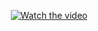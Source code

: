 <!-- <h1 align="center">Hi 👋, I'm Fedi Nabli</h1>
<h3 align="center">A passionate fullstack developer from Tunisia</h3> -->

<!-- [![LinkedIn](https://img.shields.io/badge/LinkedIn-%230077B5.svg?&style=flat-square&logo=linkedin&logoColor=white)](https://linkedin.com/in/hichemfantar)

- 👨‍💻 All of my projects are available at [https://github.com/fedi-nabli?tab=repositories](https://github.com/fedi-nabli?tab=repositories)

- 💬 Ask me about **react, node and docker**

- 📫 How to reach me **fedinabli@gmail.com**

</br> -->

<!-- ## 🔧 Technologies

</br>

![skills](https://skillicons.dev/icons?i=html,css,js,ts,react,vue,angular,nextjs,redux,electron,materialui,tailwind,nodejs,express,nestjs,,mysql,postgres,linux,bash,git,nginx,redis,mongo,firebase,unity,unrealengine,c,cpp,cs,vscode,java,python,kotlin,figma&theme=dark&perline=15) -->

<!-- <p align="center">
  <a href="https://skillicons.dev">
    <img src="https://skillicons.dev/icons?i=html,css,js,ts,react,vue,angular,nextjs,redux,electron,materialui,tailwind,nodejs,express,nestjs,,mysql,postgres,linux,bash,git,nginx,redis,mongo,firebase,unity,unrealengine,c,cpp,cs,vscode,java,python,kotlin,figma&theme=light&perline=15" />
  </a>
</p>
</br> -->

<!-- ## 🔧 Stats

<p align="center" >  
  <a href="https://github.com/anuraghazra/github-readme-stats" target="_blank" rel="noopener noreferrer"> 
<img  src="https://github-readme-stats.vercel.app/api?username=fedi-nabli&&show_icons=true&theme=radical&locale=en&count_private=true&hide=stars,prs" style="box-shadow: 0 0 20px 0 #d83b7d;"/>
  </a>
  </p>
</br> -->

<!-- <div align="center">

[![Watch the video](https://i.pinimg.com/originals/d1/53/f0/d153f06b1496b168f2386b4e8290497d.gif)](https://youtu.be/NoAzpa1x7jU)

</div> -->

<div align="center">

[![Watch the video](https://i.pinimg.com/originals/d1/53/f0/d153f06b1496b168f2386b4e8290497d.gif)](https://youtu.be/skiNUaOS3mg)

</div>
